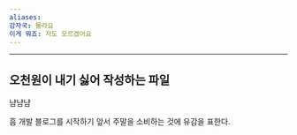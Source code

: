 ```yaml
---
aliases: 
감자국: 몰라요
이게 뭐죠: 저도 모르겠어요
---
```

---
오천원이 내기 싫어 작성하는 파일 
---

냠냠냠

흠 개발 블로그를 시작하기 앞서 주말을 소비하는 것에 유감을 표한다.
